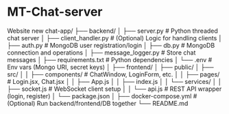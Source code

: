# MT-Chat-server
Website new 
chat-app/
├── backend/
│   ├── server.py               # Python threaded chat server
│   ├── client_handler.py       # (Optional) Logic for handling clients
│   ├── auth.py                 # MongoDB user registration/login
│   ├── db.py                   # MongoDB connection and operations
│   ├── message_logger.py       # Store chat messages
│   ├── requirements.txt        # Python dependencies
│   └── .env                    # Env vars (Mongo URI, secret keys)
│
├── frontend/
│   ├── public/
│   ├── src/
│   │   ├── components/         # ChatWindow, LoginForm, etc.
│   │   ├── pages/              # Login.jsx, Chat.jsx
│   │   ├── App.js
│   │   ├── index.js
│   │   └── services/
│   │       ├── socket.js       # WebSocket client setup
│   │       └── api.js          # REST API wrapper (login, register)
│   └── package.json
│
├── docker-compose.yml          # (Optional) Run backend/frontend/DB together
└── README.md
